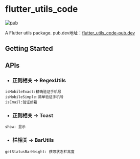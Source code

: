 
[pubSvg]: https://img.shields.io/badge/pub-0.0.3-brightgreen
[pub]: https://github.com/panzhoutao/flutter_utils_code
[flutter_utils_code-pub.dev]: https://pub.dev/packages/flutter_utils_code


# flutter_utils_code
[![pub][pubSvg]][pub] 

A Flutter utils package.
pub.dev地址：[flutter_utils_code-pub.dev]

## Getting Started

## APIs
* ### 正则相关 -> RegexUtils
```
isMobileExact:精确验证手机号
isMobileSimple:简单验证手机号
isEmail:验证邮箱
```


* ### 正则相关 -> Toast
```
show: 显示
```


* ### 栏相关 -> BarUtils
```
getStatusBarHeight: 获取状态栏高度
```



